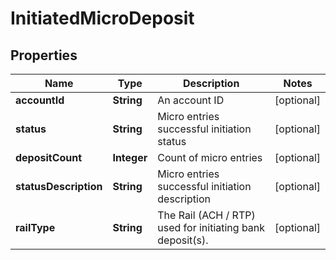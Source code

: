 

# InitiatedMicroDeposit


## Properties

| Name | Type | Description | Notes |
|------------ | ------------- | ------------- | -------------|
|**accountId** | **String** | An account ID |  [optional] |
|**status** | **String** | Micro entries successful initiation status |  [optional] |
|**depositCount** | **Integer** | Count of micro entries |  [optional] |
|**statusDescription** | **String** | Micro entries successful initiation description |  [optional] |
|**railType** | **String** | The Rail (ACH / RTP) used for initiating bank deposit(s). |  [optional] |



